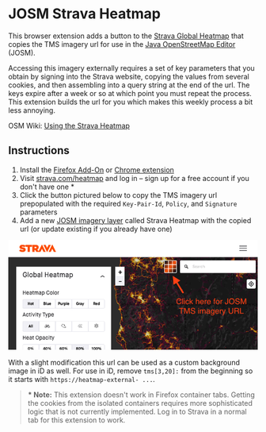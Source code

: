 # JOSM Strava Heatmap

This browser extension adds a button to the [Strava Global Heatmap][1] that
copies the TMS imagery url for use in the [Java OpenStreetMap Editor][2] (JOSM).

Accessing this imagery externally requires a set of key parameters that you obtain
by signing into the Strava website, copying the values from several cookies, and
then assembling into a query string at the end of the url.  The keys expire after a
week or so at which point you must repeat the process.  This extension builds the
url for you which makes this weekly process a bit less annoying.  

OSM Wiki: [Using the Strava Heatmap][3]

[1]: https://www.strava.com/heatmap
[2]: https://josm.openstreetmap.de/
[3]: https://wiki.openstreetmap.org/wiki/Strava

## Instructions

1. Install the [Firefox Add-On][4] or [Chrome extension][7]
2. Visit [strava.com/heatmap][5] and log in – sign up for a free account if you don't have one *
3. Click the button pictured below to copy the TMS imagery url prepopulated with the required
   `Key-Pair-Id`, `Policy`, and `Signature` parameters
4. Add a new [JOSM imagery layer][6] called Strava Heatmap with the copied url (or update existing if you already have one)

![Screenshot of Strava Heatmap with button added](screenshot.png)

[4]: https://addons.mozilla.org/en-US/firefox/addon/josm-strava-heatmap/
[5]: https://www.strava.com/heatmap
[6]: https://josm.openstreetmap.de/wiki/Help/Preferences/Imagery#SelectedEntries
[7]: https://chrome.google.com/webstore/detail/josm-strava-heatmap/hicmfobjcbinceoeegookkgllpdgkcdc

With a slight modification this url can be used as a custom background image in iD as well.
For use in iD, remove `tms[3,20]:` from the beginning so it starts with `https://heatmap-external- ...`.

> __* Note:__ This extension doesn't work in Firefox container tabs.  Getting the cookies from the isolated containers requires
> more sophisticated logic that is not currently implemented.  Log in to Strava in a normal tab for this extension to work.
